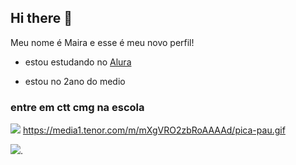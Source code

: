## Hi there 👋


Meu nome é Maira e esse é meu novo perfil!

- estou estudando no [Alura](https://www.alura.com.br)

- estou no 2ano do medio


### entre em ctt cmg na escola ###

![](https://media1.tenor.com/m/TH8Y1Imf8ckAAAAd/meme.gif)
https://media1.tenor.com/m/mXgVRO2zbRoAAAAd/pica-pau.gif


![](https://tenor.com/pt-BR/view/dancing-cat-dance-cat-cat-meme-chinese-cat-gif-12629347036627000898).
